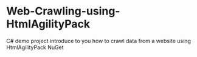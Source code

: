 # Web-Crawling-using-HtmlAgilityPack
C# demo project introduce to you how to crawl data from a website using HtmlAgilityPack NuGet
